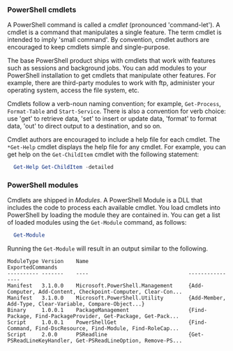 ### PowerShell cmdlets

A PowerShell command is called a *cmdlet* (pronounced 'command-let'). A cmdlet is a command that manipulates a single feature. The term cmdlet is intended to imply 'small command'. By convention, cmdlet authors are encouraged to keep cmdlets simple and single-purpose.

The base PowerShell product ships with cmdlets that work with features such as sessions and background jobs. You can add modules to your PowerShell installation to get cmdlets that manipulate other features. For example, there are third-party modules to work with ftp, administer your operating system, access the file system, etc.

Cmdlets follow a verb-noun naming convention; for example, `Get-Process`, `Format-Table` and `Start-Service`. There is also a convention for verb choice: use 'get' to retrieve data, 'set' to insert or update data, 'format' to format data, 'out' to direct output to a destination, and so on.

Cmdlet authors are encouraged to include a help file for each cmdlet. The `*Get-Help` cmdlet displays the help file for any cmdlet. For example, you can get help on the `Get-ChildItem` cmdlet with the following statement:

```PowerShell
  Get-Help Get-ChildItem -detailed
```

### PowerShell modules

Cmdlets are shipped in *Modules*. A PowerShell Module is a DLL that includes the code to process each available cmdlet. You load cmdlets into PowerShell by loading the module they are contained in. You can get a list of loaded modules using the `Get-Module` command, as follows:

```PowerShell
  Get-Module
```

Running the `Get-Module` will result in an output similar to the following.

```output
ModuleType Version    Name                                ExportedCommands
---------- -------    ----                                ----------------
Manifest   3.1.0.0    Microsoft.PowerShell.Management     {Add-Computer, Add-Content, Checkpoint-Computer, Clear-Con...
Manifest   3.1.0.0    Microsoft.PowerShell.Utility        {Add-Member, Add-Type, Clear-Variable, Compare-Object...}
Binary     1.0.0.1    PackageManagement                   {Find-Package, Find-PackageProvider, Get-Package, Get-Pack...
Script     1.0.0.1    PowerShellGet                       {Find-Command, Find-DscResource, Find-Module, Find-RoleCap...
Script     2.0.0      PSReadline                          {Get-PSReadLineKeyHandler, Get-PSReadLineOption, Remove-PS...
```

